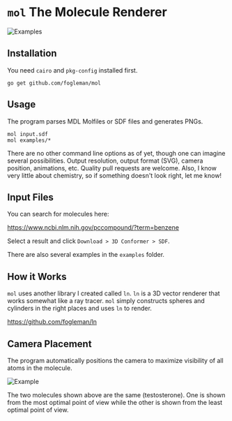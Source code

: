 # `mol` The Molecule Renderer

![Examples](http://i.imgur.com/o5bzQ42.png)

## Installation

You need `cairo` and `pkg-config` installed first.

    go get github.com/fogleman/mol

## Usage

The program parses MDL Molfiles or SDF files and generates PNGs.

    mol input.sdf
    mol examples/*

There are no other command line options as of yet, though one can imagine several possibilities. Output resolution, output format (SVG), camera position, animations, etc. Quality pull requests are welcome. Also, I know very little about chemistry, so if something doesn't look right, let me know!

## Input Files

You can search for molecules here:

https://www.ncbi.nlm.nih.gov/pccompound/?term=benzene

Select a result and click `Download > 3D Conformer > SDF`.

There are also several examples in the `examples` folder.

## How it Works

`mol` uses another library I created called `ln`. `ln` is a 3D vector renderer that works somewhat like a ray tracer. `mol` simply constructs spheres and cylinders in the right places and uses `ln` to render.

https://github.com/fogleman/ln

## Camera Placement

The program automatically positions the camera to maximize visibility of all atoms in the molecule.

![Example](http://i.imgur.com/hrptdsp.png)

The two molecules shown above are the same (testosterone). One is shown from the most optimal point of view while the other is shown from the least optimal point of view.
